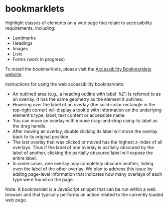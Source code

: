 # bookmarklets

Highlight classes of elements on a web page that relate to accessibility
requirements, including:

* Landmarks
* Headings
* Images
* Lists
* Forms (work in progress)

To install the bookmarklets, please visit the [Accessibility Bookmarklets website](https://accessibility-bookmarklets.org).

Instructions for using the web accessibility bookmarklets:

* An outlined area (e.g., a heading outline with label 'h2') is referred
  to as an overlay. It has the same geometry as the element it outlines.
* Hovering over the label of an overlay (the solid-color rectangle in the
  top-right corner) will display a tooltip with information on the
  underlying element's type, label, text content or accessible name.
* You can move an overlay with mouse drag-and-drop using its label as the
  drag handle.
* After moving an overlay, double clicking its label will move the overlay
  back to its original position.
* The last overlay that was clicked or moved has the highest z-index of all
  overlays. Thus if the label of one overlay is partially obscured by the
  label of another, clicking the partially obscured label will expose the
  entire label.
* In some cases, one overlay may completely obscure another, hiding even
  the label of the other overlay. We plan to address this issue by adding
  page-level information that indicates how many overlays of each type
  were found on the page.

Note: A bookmarklet is a JavaScript snippet that can be run within a web
browser and that typically performs an action related to the currently
loaded web page.
